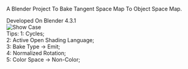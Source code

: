A Blender Project To Bake Tangent Space Map To Object Space Map.

Developed On Blender 4.3.1  
![Show Case](https://github.com/cosydark/NormalMapBaker/edit/main/ShowCase.png)  
Tips:
  1: Cycles;  
  2: Active Open Shading Language;  
  3: Bake Type -> Emit;  
  4: Normalized Rotation;  
  5: Color Space -> Non-Color;  
